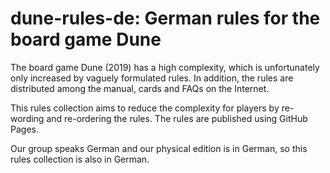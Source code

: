 # dune-rules-de: German rules for the board game Dune 

The board game Dune (2019) has a high complexity, which is unfortunately only increased by vaguely formulated rules.
In addition, the rules are distributed among the manual, cards and FAQs on the Internet.

This rules collection aims to reduce the complexity for players by re-wording and re-ordering the rules.
The rules are published using GitHub Pages.

Our group speaks German and our physical edition is in German, so this rules collection is also in German.
